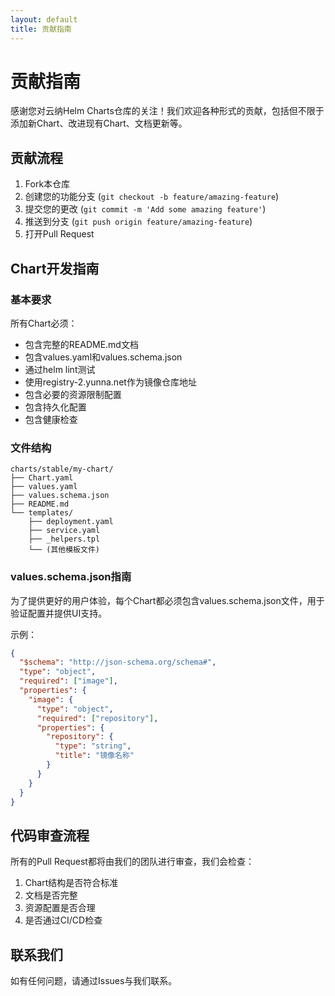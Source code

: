 ```yaml
---
layout: default
title: 贡献指南
---
```


# 贡献指南

感谢您对云纳Helm Charts仓库的关注！我们欢迎各种形式的贡献，包括但不限于添加新Chart、改进现有Chart、文档更新等。

## 贡献流程

1. Fork本仓库
2. 创建您的功能分支 (`git checkout -b feature/amazing-feature`)
3. 提交您的更改 (`git commit -m 'Add some amazing feature'`)
4. 推送到分支 (`git push origin feature/amazing-feature`)
5. 打开Pull Request

## Chart开发指南

### 基本要求

所有Chart必须：
- 包含完整的README.md文档
- 包含values.yaml和values.schema.json
- 通过helm lint测试
- 使用registry-2.yunna.net作为镜像仓库地址
- 包含必要的资源限制配置
- 包含持久化配置
- 包含健康检查

### 文件结构

```
charts/stable/my-chart/
├── Chart.yaml
├── values.yaml
├── values.schema.json
├── README.md
└── templates/
    ├── deployment.yaml
    ├── service.yaml
    ├── _helpers.tpl
    └── (其他模板文件)
```

### values.schema.json指南

为了提供更好的用户体验，每个Chart都必须包含values.schema.json文件，用于验证配置并提供UI支持。

示例：
```json
{
  "$schema": "http://json-schema.org/schema#",
  "type": "object",
  "required": ["image"],
  "properties": {
    "image": {
      "type": "object",
      "required": ["repository"],
      "properties": {
        "repository": {
          "type": "string",
          "title": "镜像名称"
        }
      }
    }
  }
}
```

## 代码审查流程

所有的Pull Request都将由我们的团队进行审查，我们会检查：

1. Chart结构是否符合标准
2. 文档是否完整
3. 资源配置是否合理
4. 是否通过CI/CD检查

## 联系我们

如有任何问题，请通过Issues与我们联系。 